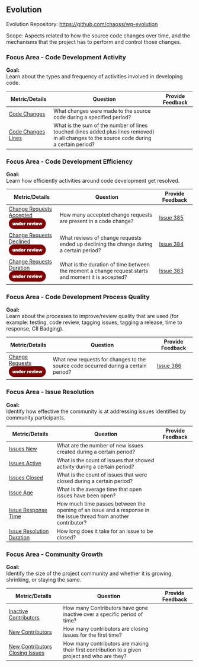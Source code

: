 ## Evolution
Evolution Repository: https://github.com/chaoss/wg-evolution

Scope: Aspects related to how the source code changes over time, and the mechanisms that the project has to perform and control those changes.

### Focus Area - Code Development Activity

**Goal:**  
Learn about the types and frequency of activities involved in developing code.

<div>
<table>
  <thead><tr><th>Metric/Details</th><th>Question</th><th>Provide Feedback</th></tr></thead>
<tbody>
  <tr><td><a href="https://chaoss.community/metric-code-changes/">Code Changes</a></td><td>What changes were made to the source code during a specified period?</td><td></td></tr>
  <tr><td><a href="https://chaoss.community/metric-code-changes-lines/">Code Changes Lines</a></td><td>What is the sum of the number of lines touched (lines added plus lines removed) in all changes to the source code during a certain period?</td><td></td></tr>
</tbody>
</table>
</div>

### Focus Area - Code Development Efficiency

**Goal:**  
Learn how efficiently activities around code development get resolved.

<div>
<table>
  <thead><tr><th>Metric/Details</th><th>Question</th><th>Provide Feedback</th></tr></thead>
<tbody>
  <tr><td><a href="https://chaoss.community/metric-change-requests-accepted/ ">Change Requests Accepted<br><img src="https://raw.githubusercontent.com/chaoss/website/master/release/Images/under-review100.png"></a></td><td>How many accepted change requests are present in a code change?</td><td><a href="https://github.com/chaoss/wg-evolution/issues/385/">Issue 385</a></td></tr>
  <tr><td><a href="https://chaoss.community/metric-change-requests-declined/">Change Requests Declined<br><img src="https://raw.githubusercontent.com/chaoss/website/master/release/Images/under-review100.png"></a></td><td>What reviews of change requests ended up declining the change during a certain period?</td><td><a href="https://github.com/chaoss/wg-evolution/issues/384/">Issue 384</a></td></tr>
  <tr><td><a href="https://chaoss.community/metric-change-requests-duration/">Change Requests Duration<br><img src="https://raw.githubusercontent.com/chaoss/website/master/release/Images/under-review100.png"></a></td><td>What is the duration of time between the moment a change request starts and moment it is accepted?</td><td><a href="https://github.com/chaoss/wg-evolution/issues/383/">Issue 383</a></td></tr>
</tbody>
</table>
</div>

### Focus Area - Code Development Process Quality

**Goal:**  
Learn about the processes to improve/review quality that are used (for example: testing, code review, tagging issues, tagging a release, time to response, CII Badging).

<div>
<table>
  <thead><tr><th>Metric/Details</th><th>Question</th><th>Provide Feedback</th></tr></thead>
<tbody>
  <tr><td><a href="https://chaoss.community/metric-change-requests/">Change Requests<br><img src="https://raw.githubusercontent.com/chaoss/website/master/release/Images/under-review100.png"></a></td><td>What new requests for changes to the source code occurred during a certain period?</td><td><a href="https://github.com/chaoss/wg-evolution/issues/386/">Issue 386</a></td></tr>
</tbody>
</table>
</div>

### Focus Area - Issue Resolution

**Goal:**  
Identify how effective the community is at addressing issues identified by community participants.

<div>
<table>
  <thead><tr><th>Metric/Details</th><th>Question</th><th>Provide Feedback</th></tr></thead>
<tbody>
  <tr><td><a href="https://chaoss.community/metric-issues-new/">Issues New</a></td><td>What are the number of new issues created during a certain period?</td><td></td></tr>
  <tr><td><a href="https://chaoss.community/metric-issues-active/">Issues Active</a></td><td>What is the count of issues  that showed activity during a certain period?</td><td></td></tr>
  <tr><td><a href="https://chaoss.community/metric-issues-closed/">Issues Closed</a></td><td>What is the count of issues that were closed during a certain period?</td><td></td></tr>
  <tr><td><a href="https://chaoss.community/metric-issue-age/">Issue Age</a></td><td>What is the average time that open issues have been open?</td><td></td></tr>
  <tr><td><a href="https://chaoss.community/metric-issue-response-time/">Issue Response Time</a></td><td>How much time passes between the opening of an issue and a response in the issue thread from another contributor?</td><td></td></tr>
  <tr><td><a href="https://chaoss.community/metric-issue-resolution-duration/">Issue Resolution Duration</a></td><td>How long does it take for an issue to be closed?</td><td></td></tr>
</tbody>
</table>
</div>

### Focus Area - Community Growth

**Goal:**  
Identify the size of the project community and whether it is growing, shrinking, or staying the same.

<div>
<table>
  <thead><tr><th>Metric/Details</th><th>Question</th><th>Provide Feedback</th></tr></thead>
<tbody>
  <tr><td><a href="https://chaoss.community/metric-inactive-contributors/">Inactive Contributors</a></td><td>How many Contributors have gone inactive over a specific period of time?</td><td></td></tr>
  <tr><td><a href="https://chaoss.community/metric-new-contributors/">New Contributors</a></td><td>How many contributors are closing issues for the first time?</td><td></td></tr>
  <tr><td><a href="https://chaoss.community/metric-new-contributors-closing-issues/">New Contributors Closing Issues</a></td><td>How many contributors are making their first contribution to a given project and who are they?</td><td></td></tr>
</tbody>
</table>
</div>
